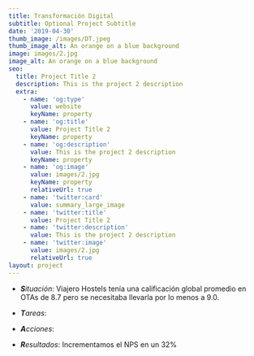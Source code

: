 ```yaml
---
title: Transformación Digital
subtitle: Optional Project Subtitle
date: '2019-04-30'
thumb_image: /images/DT.jpeg
thumb_image_alt: An orange on a blue background
image: images/2.jpg
image_alt: An orange on a blue background
seo:
  title: Project Title 2
  description: This is the project 2 description
  extra:
    - name: 'og:type'
      value: website
      keyName: property
    - name: 'og:title'
      value: Project Title 2
      keyName: property
    - name: 'og:description'
      value: This is the project 2 description
      keyName: property
    - name: 'og:image'
      value: images/2.jpg
      keyName: property
      relativeUrl: true
    - name: 'twitter:card'
      value: summary_large_image
    - name: 'twitter:title'
      value: Project Title 2
    - name: 'twitter:description'
      value: This is the project 2 description
    - name: 'twitter:image'
      value: images/2.jpg
      relativeUrl: true
layout: project
---
```

*   ***S**ituación*: Viajero Hostels tenía una calificación global promedio en OTAs de 8.7 pero se necesitaba llevarla por lo menos a 9.0.

*   ***T**areas*:

*   ***A**cciones*:

*   ***R**esultados*: Incrementamos el NPS en un 32%
